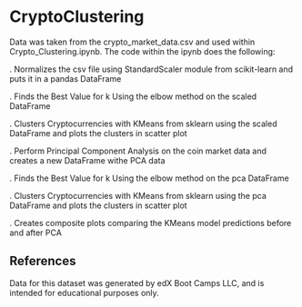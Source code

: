 # CryptoClustering
Data was taken from the crypto_market_data.csv and used within Crypto_Clustering.ipynb.
The code within the ipynb does the following:

. Normalizes the csv file using StandardScaler module from scikit-learn and puts it in a pandas DataFrame

. Finds the Best Value for k Using the elbow method on the scaled DataFrame

. Clusters Cryptocurrencies with KMeans from sklearn using the scaled DataFrame and plots the clusters in scatter plot

. Perform Principal Component Analysis on the coin market data and creates a new DataFrame withe PCA data

. Finds the Best Value for k Using the elbow method on the pca DataFrame

. Clusters Cryptocurrencies with KMeans from sklearn using the pca DataFrame and plots the clusters in scatter plot

. Creates composite plots comparing the KMeans model predictions before and after PCA

## References
Data for this dataset was generated by edX Boot Camps LLC, and is intended for educational purposes only.

